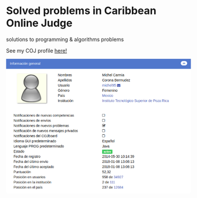 # Solved problems in Caribbean Online Judge
solutions to programming &amp; algorithms problems

See my COJ profile [here!](http://coj.uci.cu/user/useraccount.xhtml?username=michel95)


![Screenshot](profile.png)

